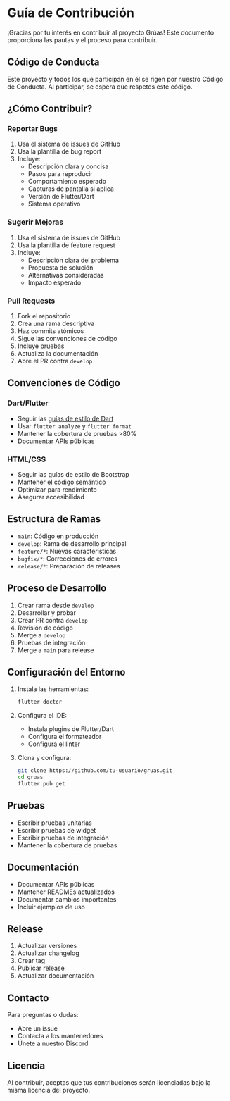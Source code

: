 # Guía de Contribución

¡Gracias por tu interés en contribuir al proyecto Grúas! Este documento proporciona las pautas y el proceso para contribuir.

## Código de Conducta

Este proyecto y todos los que participan en él se rigen por nuestro Código de Conducta. Al participar, se espera que respetes este código.

## ¿Cómo Contribuir?

### Reportar Bugs

1. Usa el sistema de issues de GitHub
2. Usa la plantilla de bug report
3. Incluye:
   - Descripción clara y concisa
   - Pasos para reproducir
   - Comportamiento esperado
   - Capturas de pantalla si aplica
   - Versión de Flutter/Dart
   - Sistema operativo

### Sugerir Mejoras

1. Usa el sistema de issues de GitHub
2. Usa la plantilla de feature request
3. Incluye:
   - Descripción clara del problema
   - Propuesta de solución
   - Alternativas consideradas
   - Impacto esperado

### Pull Requests

1. Fork el repositorio
2. Crea una rama descriptiva
3. Haz commits atómicos
4. Sigue las convenciones de código
5. Incluye pruebas
6. Actualiza la documentación
7. Abre el PR contra `develop`

## Convenciones de Código

### Dart/Flutter

- Seguir las [guías de estilo de Dart](https://dart.dev/guides/language/effective-dart/style)
- Usar `flutter analyze` y `flutter format`
- Mantener la cobertura de pruebas >80%
- Documentar APIs públicas

### HTML/CSS

- Seguir las guías de estilo de Bootstrap
- Mantener el código semántico
- Optimizar para rendimiento
- Asegurar accesibilidad

## Estructura de Ramas

- `main`: Código en producción
- `develop`: Rama de desarrollo principal
- `feature/*`: Nuevas características
- `bugfix/*`: Correcciones de errores
- `release/*`: Preparación de releases

## Proceso de Desarrollo

1. Crear rama desde `develop`
2. Desarrollar y probar
3. Crear PR contra `develop`
4. Revisión de código
5. Merge a `develop`
6. Pruebas de integración
7. Merge a `main` para release

## Configuración del Entorno

1. Instala las herramientas:
   ```bash
   flutter doctor
   ```

2. Configura el IDE:
   - Instala plugins de Flutter/Dart
   - Configura el formateador
   - Configura el linter

3. Clona y configura:
   ```bash
   git clone https://github.com/tu-usuario/gruas.git
   cd gruas
   flutter pub get
   ```

## Pruebas

- Escribir pruebas unitarias
- Escribir pruebas de widget
- Escribir pruebas de integración
- Mantener la cobertura de pruebas

## Documentación

- Documentar APIs públicas
- Mantener READMEs actualizados
- Documentar cambios importantes
- Incluir ejemplos de uso

## Release

1. Actualizar versiones
2. Actualizar changelog
3. Crear tag
4. Publicar release
5. Actualizar documentación

## Contacto

Para preguntas o dudas:
- Abre un issue
- Contacta a los mantenedores
- Únete a nuestro Discord

## Licencia

Al contribuir, aceptas que tus contribuciones serán licenciadas bajo la misma licencia del proyecto. 